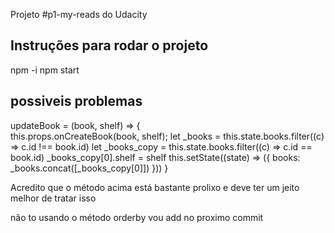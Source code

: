 Projeto #p1-my-reads do Udacity

## Instruções para rodar o projeto
npm -i
npm start

## possiveis problemas
updateBook = (book, shelf) => {    
        this.props.onCreateBook(book, shelf);
        let _books = this.state.books.filter((c) => c.id !== book.id)
        let _books_copy = this.state.books.filter((c) => c.id == book.id) 
        _books_copy[0].shelf = shelf
        this.setState((state) => ({
            books: _books.concat([_books_copy[0]])
        }))
}

Acredito que o método acima está bastante prolixo e deve ter um jeito melhor de tratar isso

não to usando o método orderby vou add no proximo commit
